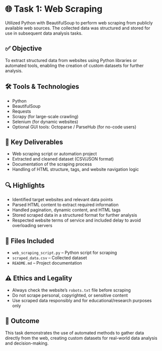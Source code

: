 # 🌐 Task 1: Web Scraping
Utilized Python with BeautifulSoup to perform web scraping from publicly available web sources. The collected data was structured and stored for use in subsequent data analysis tasks.       

## ✅ Objective  
To extract structured data from websites using Python libraries or automated tools, enabling the creation of custom datasets for further analysis.

## 🛠️ Tools & Technologies  
- Python  
- BeautifulSoup  
- Requests  
- Scrapy (for large-scale crawling)  
- Selenium (for dynamic websites)  
- Optional GUI tools: Octoparse / ParseHub (for no-code users)

## 📌 Key Deliverables  
- Web scraping script or automation project  
- Extracted and cleaned dataset (CSV/JSON format)  
- Documentation of the scraping process  
- Handling of HTML structure, tags, and website navigation logic

## 🔍 Highlights  
- Identified target websites and relevant data points  
- Parsed HTML content to extract required information  
- Handled pagination, dynamic content, and HTML tags  
- Stored scraped data in a structured format for further analysis  
- Respected website terms of service and included delay to avoid overloading servers

## 📁 Files Included  
- `web_scraping_script.py` – Python script for scraping  
- `scraped_data.csv` – Collected dataset  
- `README.md` – Project documentation  

## ⚠️ Ethics and Legality  
- Always check the website’s `robots.txt` file before scraping  
- Do not scrape personal, copyrighted, or sensitive content  
- Use scraped data responsibly and for educational/research purposes only

## 🧠 Outcome  
This task demonstrates the use of automated methods to gather data directly from the web, creating custom datasets for real-world data analysis and decision-making.
